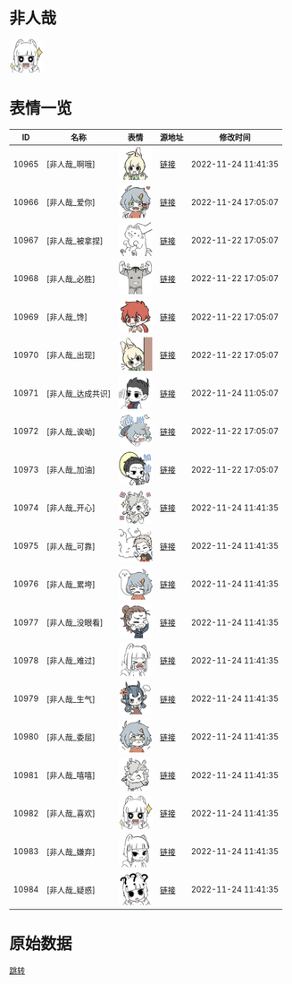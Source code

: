 # 非人哉

<img src="./cover.png" height="60" alt="cover" />

# 表情一览

|ID|名称|表情|源地址|修改时间|
|----|----|----|----|----|
|10965|[非人哉_啊哦]|<img src="./pic/010965_%5B非人哉_啊哦%5D.png" height="60" alt="啊哦"/>|[链接](https://i0.hdslb.com/bfs/emote/d7e92d039609c3d2c874415567b9f361450337dc.png)|2022-11-24 11:41:35|
|10966|[非人哉_爱你]|<img src="./pic/010966_%5B非人哉_爱你%5D.png" height="60" alt="爱你"/>|[链接](https://i0.hdslb.com/bfs/emote/2820cd827d834fb1c67a5a58eb9e1e5eaa3e9551.png)|2022-11-24 17:05:07|
|10967|[非人哉_被拿捏]|<img src="./pic/010967_%5B非人哉_被拿捏%5D.png" height="60" alt="被拿捏"/>|[链接](https://i0.hdslb.com/bfs/emote/5d1a55db6b08e0780e1386fbf597982cf0d27b23.png)|2022-11-22 17:05:07|
|10968|[非人哉_必胜]|<img src="./pic/010968_%5B非人哉_必胜%5D.png" height="60" alt="必胜"/>|[链接](https://i0.hdslb.com/bfs/emote/a399a9174cfc3b950cf79312d069756dc7531b58.png)|2022-11-22 17:05:07|
|10969|[非人哉_馋]|<img src="./pic/010969_%5B非人哉_馋%5D.png" height="60" alt="馋"/>|[链接](https://i0.hdslb.com/bfs/emote/86b2dc48790594b64029a6344bc2464a33de35b9.png)|2022-11-22 17:05:07|
|10970|[非人哉_出现]|<img src="./pic/010970_%5B非人哉_出现%5D.png" height="60" alt="出现"/>|[链接](https://i0.hdslb.com/bfs/emote/82d9490cfbab58051ad6904695f27a7f9064f939.png)|2022-11-22 17:05:07|
|10971|[非人哉_达成共识]|<img src="./pic/010971_%5B非人哉_达成共识%5D.png" height="60" alt="达成共识"/>|[链接](https://i0.hdslb.com/bfs/emote/68773d5edaf080ac00994ab66f725332f750fa6f.png)|2022-11-24 11:05:07|
|10972|[非人哉_诶呦]|<img src="./pic/010972_%5B非人哉_诶呦%5D.png" height="60" alt="诶呦"/>|[链接](https://i0.hdslb.com/bfs/emote/b3cf37d0d5b79e3380cc15346aab2a7971444a3c.png)|2022-11-22 17:05:07|
|10973|[非人哉_加油]|<img src="./pic/010973_%5B非人哉_加油%5D.png" height="60" alt="加油"/>|[链接](https://i0.hdslb.com/bfs/emote/45a9019029b63432578fef693eaf40b5ad87b2fd.png)|2022-11-22 17:05:07|
|10974|[非人哉_开心]|<img src="./pic/010974_%5B非人哉_开心%5D.png" height="60" alt="开心"/>|[链接](https://i0.hdslb.com/bfs/emote/f8cdc33dce6990b41e1f65b91b31bf181cf3501b.png)|2022-11-24 11:41:35|
|10975|[非人哉_可靠]|<img src="./pic/010975_%5B非人哉_可靠%5D.png" height="60" alt="可靠"/>|[链接](https://i0.hdslb.com/bfs/emote/99e0b04e7dad7c8f5a42770dd5f5abd0bdb2d7f2.png)|2022-11-24 11:41:35|
|10976|[非人哉_累垮]|<img src="./pic/010976_%5B非人哉_累垮%5D.png" height="60" alt="累垮"/>|[链接](https://i0.hdslb.com/bfs/emote/1cfe5c8dc1902973deb2f9ee7fe19ecd6880b95d.png)|2022-11-24 11:41:35|
|10977|[非人哉_没眼看]|<img src="./pic/010977_%5B非人哉_没眼看%5D.png" height="60" alt="没眼看"/>|[链接](https://i0.hdslb.com/bfs/emote/ac6202f2df809daf55e12a770b5c1c9ebd8c09d3.png)|2022-11-24 11:41:35|
|10978|[非人哉_难过]|<img src="./pic/010978_%5B非人哉_难过%5D.png" height="60" alt="难过"/>|[链接](https://i0.hdslb.com/bfs/emote/a622d952cde5e85d603c9dfd5ee3754731765944.png)|2022-11-24 11:41:35|
|10979|[非人哉_生气]|<img src="./pic/010979_%5B非人哉_生气%5D.png" height="60" alt="生气"/>|[链接](https://i0.hdslb.com/bfs/emote/b353308afea3ad9a192a07d2617a81f9901eb1c2.png)|2022-11-24 11:41:35|
|10980|[非人哉_委屈]|<img src="./pic/010980_%5B非人哉_委屈%5D.png" height="60" alt="委屈"/>|[链接](https://i0.hdslb.com/bfs/emote/f2a72bf88dafe5b095573c98a45ca875d8569539.png)|2022-11-24 11:41:35|
|10981|[非人哉_嘻嘻]|<img src="./pic/010981_%5B非人哉_嘻嘻%5D.png" height="60" alt="嘻嘻"/>|[链接](https://i0.hdslb.com/bfs/emote/5107706b84392522303c96724bac31e6802ebe4f.png)|2022-11-24 11:41:35|
|10982|[非人哉_喜欢]|<img src="./pic/010982_%5B非人哉_喜欢%5D.png" height="60" alt="喜欢"/>|[链接](https://i0.hdslb.com/bfs/emote/44d14c47da7f07f205603d36ad916f929774970f.png)|2022-11-24 11:41:35|
|10983|[非人哉_嫌弃]|<img src="./pic/010983_%5B非人哉_嫌弃%5D.png" height="60" alt="嫌弃"/>|[链接](https://i0.hdslb.com/bfs/emote/cd3226bd7c1e6277986d04a220d6fc23fa0f667c.png)|2022-11-24 11:41:35|
|10984|[非人哉_疑惑]|<img src="./pic/010984_%5B非人哉_疑惑%5D.png" height="60" alt="疑惑"/>|[链接](https://i0.hdslb.com/bfs/emote/9823a80b926dccee076cd410188f7e114f0caa32.png)|2022-11-24 11:41:35|

# 原始数据

[跳转](./raw.json)

